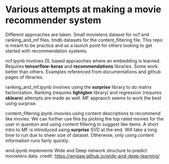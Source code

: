 # Various attempts at making a movie recommender system
Different approaches are taken. Small movielens dataset for ncf and ranking_and_mf files. tmdb datasets for the content_filtering file. This repo is meant to be practice and as a launch point for others looking to get started with recommendation systems.


ncf.ipynb involves DL based appraoches where an embedding is learned. Requires **tensorflow-keras** and **recommendations** libraries. Some work better than others. Examples referenced from documentations and github pages of libraries.

ranking_and_mf.ipynb involves using the **surprise** library to do matrix factorization. Ranking (requires **lightgbm** library) and regression (requires **sklearn**) attempts are made as well. MF appraoch seems to work the best using surprise.

content_filtering.ipynb invovles using content descriptions to recommend like movies. We can further use this by picking the top rated movies for the user in question and using content filtering to suggest like items. A short intro to MF is introduced using **surprise** SVD at the end. Will take a long time to run due to sheer size of dataset. Otherwise, only using content information runs fairly quickly.

wnd.ipynb implements Wide and Deep network structure to predict movielens data. credit: https://wngaw.github.io/wide-and-deep-learning/